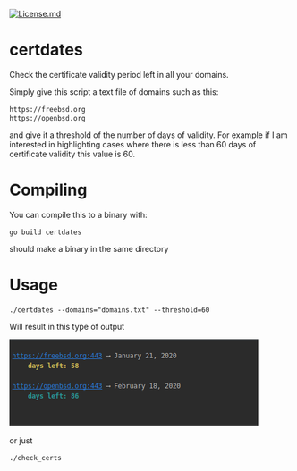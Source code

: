 [![License.md](https://img.shields.io/badge/License-BSD%203--Clause-blue.svg)](https://opensource.org/licenses/BSD-3-Clause)

# certdates

Check the certificate validity period left in all your domains.  


Simply give this script a text file of domains such as this:

```
https://freebsd.org
https://openbsd.org
```

and give it a threshold of the number of days of validity. For example if I am interested in 
highlighting cases where there is less than 60 days of certificate validity this value is 60.

# Compiling

You can compile this to a binary with:

```
go build certdates
```

should make a binary in the same directory

# Usage

```
./certdates --domains="domains.txt" --threshold=60
```

Will result in this type of output

![output-img.png](output-img.png)

or just 

```
./check_certs
```
